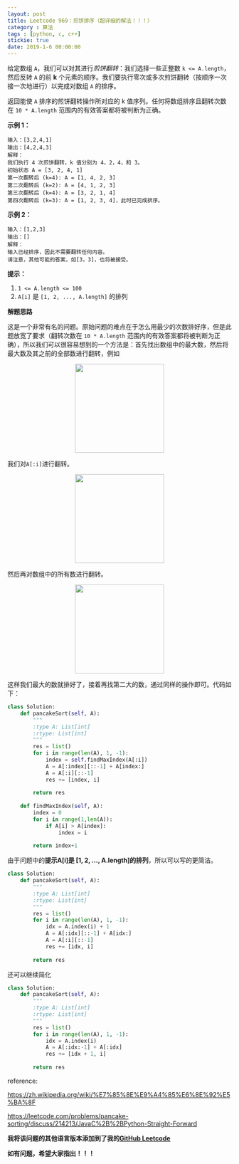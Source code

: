 ```yaml
---
layout: post
title: Leetcode 969：煎饼排序（超详细的解法！！！）
category : 算法
tags : [python, c, c++]
stickie: true
date: 2019-1-6 00:00:00
---
```


给定数组 `A`，我们可以对其进行*煎饼翻转*：我们选择一些正整数 `k <= A.length`，然后反转 `A` 的前 **k** 个元素的顺序。我们要执行零次或多次煎饼翻转（按顺序一次接一次地进行）以完成对数组 `A` 的排序。

返回能使 `A` 排序的煎饼翻转操作所对应的 k 值序列。任何将数组排序且翻转次数在 `10 * A.length` 范围内的有效答案都将被判断为正确。

**示例 1：**

```
输入：[3,2,4,1]
输出：[4,2,4,3]
解释：
我们执行 4 次煎饼翻转，k 值分别为 4，2，4，和 3。
初始状态 A = [3, 2, 4, 1]
第一次翻转后 (k=4): A = [1, 4, 2, 3]
第二次翻转后 (k=2): A = [4, 1, 2, 3]
第三次翻转后 (k=4): A = [3, 2, 1, 4]
第四次翻转后 (k=3): A = [1, 2, 3, 4]，此时已完成排序。 
```

**示例 2：**

```
输入：[1,2,3]
输出：[]
解释：
输入已经排序，因此不需要翻转任何内容。
请注意，其他可能的答案，如[3，3]，也将被接受。 
```

**提示：**

1. `1 <= A.length <= 100`
2. `A[i]` 是 `[1, 2, ..., A.length]` 的排列

**解题思路**

这是一个非常有名的问题。原始问题的难点在于怎么用最少的次数排好序，但是此题放宽了要求（翻转次数在 `10 * A.length` 范围内的有效答案都将被判断为正确），所以我们可以很容易想到的一个方法是：首先找出数组中的最大数，然后将最大数及其之前的全部数进行翻转，例如

<center class="half">
    <img src="https://raw.githubusercontent.com/wiki/luliyucoordinate/ImageBed/969/2019_1_6_1.png" width="200">
</center>

我们对`A[:i]`进行翻转。

<center class="half">
    <img src="https://raw.githubusercontent.com/wiki/luliyucoordinate/ImageBed/969/2019_1_6_2.png" width="200">
</center>

然后再对数组中的所有数进行翻转。

<center class="half">
    <img src="https://raw.githubusercontent.com/wiki/luliyucoordinate/ImageBed/969/2019_1_6_3.png" width="200">
</center>

这样我们最大的数就排好了，接着再找第二大的数，通过同样的操作即可。代码如下：

```python
class Solution:
    def pancakeSort(self, A):
        """
        :type A: List[int]
        :rtype: List[int]
        """
        res = list()
        for i in range(len(A), 1, -1):
            index = self.findMaxIndex(A[:i])
            A = A[:index][::-1] + A[index:]
            A = A[:i][::-1]
            res += [index, i]
            
        return res
        
    def findMaxIndex(self, A):
        index = 0
        for i in range(1,len(A)):
            if A[i] > A[index]:
                index = i
                
        return index+1
```

由于问题中的**提示A[i]是 [1, 2, ..., A.length]的排列**，所以可以写的更简洁。

```python
class Solution:
    def pancakeSort(self, A):
        """
        :type A: List[int]
        :rtype: List[int]
        """
        res = list()
        for i in range(len(A), 1, -1):
            idx = A.index(i) + 1
            A = A[:idx][::-1] + A[idx:]
            A = A[:i][::-1]
            res += [idx, i]
            
        return res
```

还可以继续简化

```python
class Solution:
    def pancakeSort(self, A):
        """
        :type A: List[int]
        :rtype: List[int]
        """
        res = list()
        for i in range(len(A), 1, -1):
            idx = A.index(i)
            A = A[:idx:-1] + A[:idx]
            res += [idx + 1, i]
            
        return res
```

reference:

https://zh.wikipedia.org/wiki/%E7%85%8E%E9%A4%85%E6%8E%92%E5%BA%8F

https://leetcode.com/problems/pancake-sorting/discuss/214213/JavaC%2B%2BPython-Straight-Forward

**我将该问题的其他语言版本添加到了我的[GitHub Leetcode](https://github.com/luliyucoordinate/Leetcode)**

**如有问题，希望大家指出！！！**